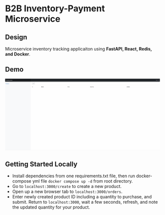 # B2B Inventory-Payment Microservice

## Design

Microservice inventory tracking applicaiton using
**FastAPI, React, Redis, and Docker**.

## Demo

![](inventory-microservice-demo.gif)

## Getting Started Locally

- Install dependencies from one requirements.txt file, then run docker-compose yml file `docker compose up -d` from root directory.
- Go to `localhost:3000/create` to create a new product.
- Open up a new browser tab to `localhost:3000/orders`.
- Enter newly created product ID including a quantity to purchase, and submit. Return to `localhost:3000`, wait a few seconds, refresh, and note the updated quantity for your product.
